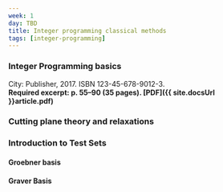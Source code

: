 ```yaml
---
week: 1
day: TBD
title: Integer programming classical methods
tags: [integer-programming]
---
```

### Integer Programming basics

City: Publisher, 2017\. ISBN 123-45-678-9012-3.  
**Required excerpt: p. 55–90 (35 pages). [PDF]({{ site.docsUrl }}article.pdf)**

### Cutting plane theory and relaxations  

### Introduction to Test Sets 

#### Groebner basis

#### Graver Basis
